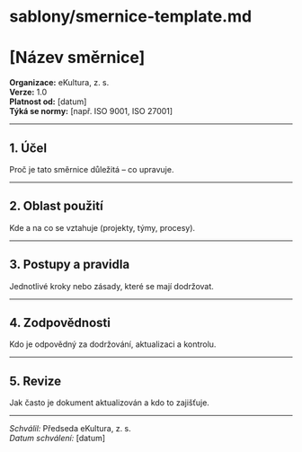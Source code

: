 # sablony/smernice-template.md

# [Název směrnice]

**Organizace:** eKultura, z. s.  
**Verze:** 1.0  
**Platnost od:** [datum]  
**Týká se normy:** [např. ISO 9001, ISO 27001]

---

## 1. Účel

Proč je tato směrnice důležitá – co upravuje.

---

## 2. Oblast použití

Kde a na co se vztahuje (projekty, týmy, procesy).

---

## 3. Postupy a pravidla

Jednotlivé kroky nebo zásady, které se mají dodržovat.

---

## 4. Zodpovědnosti

Kdo je odpovědný za dodržování, aktualizaci a kontrolu.

---

## 5. Revize

Jak často je dokument aktualizován a kdo to zajišťuje.

---

*Schválil:* Předseda eKultura, z. s.  
*Datum schválení:* [datum]
